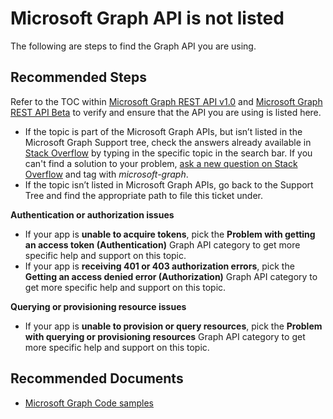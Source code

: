 <properties
	pageTitle="Microsoft Graph API is not listed"
	description="Microsoft Graph API is not listed"
	service="microsoft.aad"
	resource="Microsoft_AAD_IAM"
	authors="janelmsft"
	ms.author="janelmsft"
	displayOrder=""
	selfHelpType="generic"
	supportTopicIds="32689199"
	resourceTags=""
	productPesIds="16957"
	cloudEnvironments="public, Fairfax, usnat, ussec"
	articleId="0142690a-2286-4a2b-9fc9-2fd9ee2675d0"
	ownershipId="AzureIdentity_MSGraph"
/>

# **Microsoft Graph API is not listed**

The following are steps to find the Graph API you are using.

## **Recommended Steps**

Refer to the TOC within [Microsoft Graph REST API v1.0](https://docs.microsoft.com/en-us/graph/api/overview?toc=.%2Fref%2Ftoc.json&view=graph-rest-1.0) and [Microsoft Graph REST API Beta](https://docs.microsoft.com/en-us/graph/api/overview?view=graph-rest-beta) to verify and ensure that the API you are using is listed here. 

* If the topic is part of the Microsoft Graph APIs, but isn’t listed in the Microsoft Graph Support tree, check the answers already available in [Stack Overflow](https://stackoverflow.com/questions/tagged/microsoft-graph) by typing in the specific topic in the search bar. If you can't find a solution to your problem, [ask a new question on Stack Overflow](https://stackoverflow.com/users/login?ssrc=anon_ask&returnurl=https%3a%2f%2fstackoverflow.com%2fquestions%2fask) and tag with _microsoft-graph_.
* If the topic isn’t listed in Microsoft Graph APIs, go back to the Support Tree and find the appropriate path to file this ticket under.

**Authentication or authorization issues**

* If your app is **unable to acquire tokens**, pick the **Problem with getting an access token (Authentication)** Graph API category to get more specific help and support on this topic.
* If your app is **receiving 401 or 403 authorization errors**, pick the **Getting an access denied error (Authorization)** Graph API category to get more specific help and support on this topic.

**Querying or provisioning resource issues**

* If your app is **unable to provision or query resources**, pick the **Problem with querying or provisioning resources** Graph API category to get more specific help and support on this topic.

## **Recommended Documents**

*	[Microsoft Graph Code samples](https://developer.microsoft.com/en-us/graph/gallery/?filterBy=Samples)
